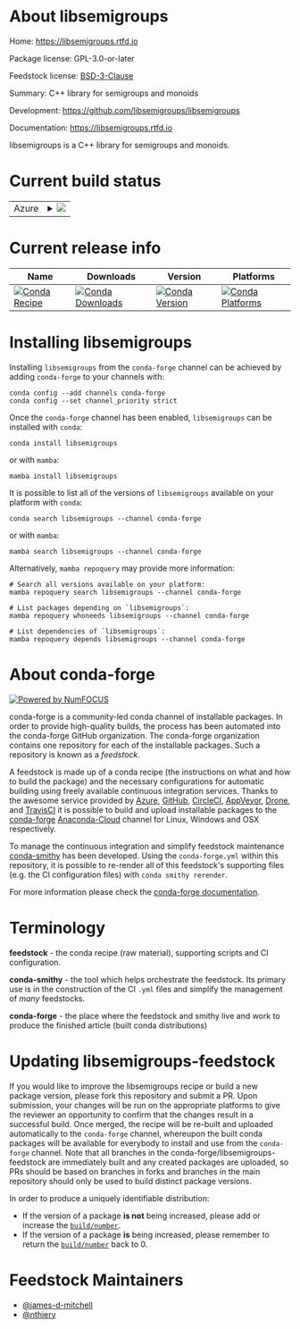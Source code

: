 About libsemigroups
===================

Home: https://libsemigroups.rtfd.io

Package license: GPL-3.0-or-later

Feedstock license: [BSD-3-Clause](https://github.com/conda-forge/libsemigroups-feedstock/blob/main/LICENSE.txt)

Summary: C++ library for semigroups and monoids

Development: https://github.com/libsemigroups/libsemigroups

Documentation: https://libsemigroups.rtfd.io

libsemigroups is a C++ library for semigroups and monoids.


Current build status
====================


<table>
    
  <tr>
    <td>Azure</td>
    <td>
      <details>
        <summary>
          <a href="https://dev.azure.com/conda-forge/feedstock-builds/_build/latest?definitionId=567&branchName=main">
            <img src="https://dev.azure.com/conda-forge/feedstock-builds/_apis/build/status/libsemigroups-feedstock?branchName=main">
          </a>
        </summary>
        <table>
          <thead><tr><th>Variant</th><th>Status</th></tr></thead>
          <tbody><tr>
              <td>linux_64</td>
              <td>
                <a href="https://dev.azure.com/conda-forge/feedstock-builds/_build/latest?definitionId=567&branchName=main">
                  <img src="https://dev.azure.com/conda-forge/feedstock-builds/_apis/build/status/libsemigroups-feedstock?branchName=main&jobName=linux&configuration=linux_64_" alt="variant">
                </a>
              </td>
            </tr><tr>
              <td>linux_aarch64</td>
              <td>
                <a href="https://dev.azure.com/conda-forge/feedstock-builds/_build/latest?definitionId=567&branchName=main">
                  <img src="https://dev.azure.com/conda-forge/feedstock-builds/_apis/build/status/libsemigroups-feedstock?branchName=main&jobName=linux&configuration=linux_aarch64_" alt="variant">
                </a>
              </td>
            </tr><tr>
              <td>linux_ppc64le</td>
              <td>
                <a href="https://dev.azure.com/conda-forge/feedstock-builds/_build/latest?definitionId=567&branchName=main">
                  <img src="https://dev.azure.com/conda-forge/feedstock-builds/_apis/build/status/libsemigroups-feedstock?branchName=main&jobName=linux&configuration=linux_ppc64le_" alt="variant">
                </a>
              </td>
            </tr><tr>
              <td>osx_64</td>
              <td>
                <a href="https://dev.azure.com/conda-forge/feedstock-builds/_build/latest?definitionId=567&branchName=main">
                  <img src="https://dev.azure.com/conda-forge/feedstock-builds/_apis/build/status/libsemigroups-feedstock?branchName=main&jobName=osx&configuration=osx_64_" alt="variant">
                </a>
              </td>
            </tr><tr>
              <td>osx_arm64</td>
              <td>
                <a href="https://dev.azure.com/conda-forge/feedstock-builds/_build/latest?definitionId=567&branchName=main">
                  <img src="https://dev.azure.com/conda-forge/feedstock-builds/_apis/build/status/libsemigroups-feedstock?branchName=main&jobName=osx&configuration=osx_arm64_" alt="variant">
                </a>
              </td>
            </tr>
          </tbody>
        </table>
      </details>
    </td>
  </tr>
</table>

Current release info
====================

| Name | Downloads | Version | Platforms |
| --- | --- | --- | --- |
| [![Conda Recipe](https://img.shields.io/badge/recipe-libsemigroups-green.svg)](https://anaconda.org/conda-forge/libsemigroups) | [![Conda Downloads](https://img.shields.io/conda/dn/conda-forge/libsemigroups.svg)](https://anaconda.org/conda-forge/libsemigroups) | [![Conda Version](https://img.shields.io/conda/vn/conda-forge/libsemigroups.svg)](https://anaconda.org/conda-forge/libsemigroups) | [![Conda Platforms](https://img.shields.io/conda/pn/conda-forge/libsemigroups.svg)](https://anaconda.org/conda-forge/libsemigroups) |

Installing libsemigroups
========================

Installing `libsemigroups` from the `conda-forge` channel can be achieved by adding `conda-forge` to your channels with:

```
conda config --add channels conda-forge
conda config --set channel_priority strict
```

Once the `conda-forge` channel has been enabled, `libsemigroups` can be installed with `conda`:

```
conda install libsemigroups
```

or with `mamba`:

```
mamba install libsemigroups
```

It is possible to list all of the versions of `libsemigroups` available on your platform with `conda`:

```
conda search libsemigroups --channel conda-forge
```

or with `mamba`:

```
mamba search libsemigroups --channel conda-forge
```

Alternatively, `mamba repoquery` may provide more information:

```
# Search all versions available on your platform:
mamba repoquery search libsemigroups --channel conda-forge

# List packages depending on `libsemigroups`:
mamba repoquery whoneeds libsemigroups --channel conda-forge

# List dependencies of `libsemigroups`:
mamba repoquery depends libsemigroups --channel conda-forge
```


About conda-forge
=================

[![Powered by
NumFOCUS](https://img.shields.io/badge/powered%20by-NumFOCUS-orange.svg?style=flat&colorA=E1523D&colorB=007D8A)](https://numfocus.org)

conda-forge is a community-led conda channel of installable packages.
In order to provide high-quality builds, the process has been automated into the
conda-forge GitHub organization. The conda-forge organization contains one repository
for each of the installable packages. Such a repository is known as a *feedstock*.

A feedstock is made up of a conda recipe (the instructions on what and how to build
the package) and the necessary configurations for automatic building using freely
available continuous integration services. Thanks to the awesome service provided by
[Azure](https://azure.microsoft.com/en-us/services/devops/), [GitHub](https://github.com/),
[CircleCI](https://circleci.com/), [AppVeyor](https://www.appveyor.com/),
[Drone](https://cloud.drone.io/welcome), and [TravisCI](https://travis-ci.com/)
it is possible to build and upload installable packages to the
[conda-forge](https://anaconda.org/conda-forge) [Anaconda-Cloud](https://anaconda.org/)
channel for Linux, Windows and OSX respectively.

To manage the continuous integration and simplify feedstock maintenance
[conda-smithy](https://github.com/conda-forge/conda-smithy) has been developed.
Using the ``conda-forge.yml`` within this repository, it is possible to re-render all of
this feedstock's supporting files (e.g. the CI configuration files) with ``conda smithy rerender``.

For more information please check the [conda-forge documentation](https://conda-forge.org/docs/).

Terminology
===========

**feedstock** - the conda recipe (raw material), supporting scripts and CI configuration.

**conda-smithy** - the tool which helps orchestrate the feedstock.
                   Its primary use is in the construction of the CI ``.yml`` files
                   and simplify the management of *many* feedstocks.

**conda-forge** - the place where the feedstock and smithy live and work to
                  produce the finished article (built conda distributions)


Updating libsemigroups-feedstock
================================

If you would like to improve the libsemigroups recipe or build a new
package version, please fork this repository and submit a PR. Upon submission,
your changes will be run on the appropriate platforms to give the reviewer an
opportunity to confirm that the changes result in a successful build. Once
merged, the recipe will be re-built and uploaded automatically to the
`conda-forge` channel, whereupon the built conda packages will be available for
everybody to install and use from the `conda-forge` channel.
Note that all branches in the conda-forge/libsemigroups-feedstock are
immediately built and any created packages are uploaded, so PRs should be based
on branches in forks and branches in the main repository should only be used to
build distinct package versions.

In order to produce a uniquely identifiable distribution:
 * If the version of a package **is not** being increased, please add or increase
   the [``build/number``](https://docs.conda.io/projects/conda-build/en/latest/resources/define-metadata.html#build-number-and-string).
 * If the version of a package **is** being increased, please remember to return
   the [``build/number``](https://docs.conda.io/projects/conda-build/en/latest/resources/define-metadata.html#build-number-and-string)
   back to 0.

Feedstock Maintainers
=====================

* [@james-d-mitchell](https://github.com/james-d-mitchell/)
* [@nthiery](https://github.com/nthiery/)

